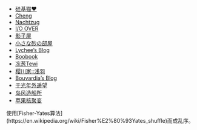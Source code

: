 <div id="friends">
<ul>
<li><a href="https://unstablebeagle.bearblog.dev/">硅基猫❤️</a></li>
<li><a href="https://chengpeng.space/">Cheng</a></li>
<li><a href="https://nachtzug.xyz/">Nachtzug</a></li>
<li><a href="https://ioover.net/">I/O OVER</a></li>
<li><a href="https://blog.bgme.me/">影子屋</a></li>
<li><a href="https://qwonsuzune.wordpress.com/">小さな砂の部屋</a></li>
<li><a href="https://blog.lycheeee.top/">Lychee’s Blog</a></li>
<li><a href="https://tardislog.wordpress.com/">Boobook</a></li>
<li><a href="https://blog.dctewi.com/">冻葱Tewi</a></li>
<li><a href="https://asaba.sakuragawa.moe/">樱川家::浅羽</a></li>
<li><a href="https://bouvardia0703.github.io/">Bouvardia’s Blog</a></li>
<li><a href="https://blog.pullopen.xyz/">于光年外遥望</a></li>
<li><a href="https://blog.gyara.moe/">岛风造船所</a></li>
<li><a href="https://coccimore.cyou/">苹果核聚变</a></li>

<!--

<li><a href="http://lucyyang719.com">Lucyyang’s blog</a></li>

-->

</ul>
</div>
<p>使用[Fisher-Yates算法](https://en.wikipedia.org/wiki/Fisher%E2%80%93Yates_shuffle)而成乱序。</p>
<script>
var ul = document.querySelector('#friends>ul');
for (var i = ul.children.length; i >= 0; i--) {
    ul.appendChild(ul.children[Math.random() * i | 0]);
}
</script>

<!-- mutual links:

<li><a href="https://unstablebeagle.bearblog.dev/">硅基猫❤️</a></li>
<li><a href="https://nachtzug.xyz/">Nachtzug</a></li>
<li><a href="https://blog.bgme.me/">影子屋</a></li>
<li><a href="https://asaba.sakuragawa.moe/">樱川家::浅羽</a></li>
<li><a href="https://blog.gyara.moe/">岛风造船所</a></li>

-->

